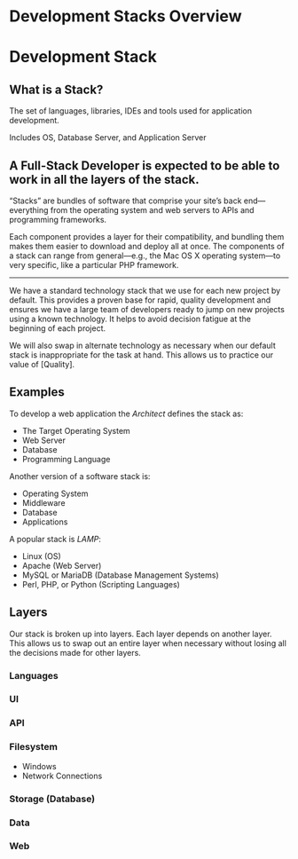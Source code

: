 # Development Stacks Overview
# Development Stack

## What is a Stack?

The set of languages, libraries, IDEs and tools used for application development.

Includes OS, Database Server, and Application Server

A Full-Stack Developer is expected to be able to work in all the layers of the stack.
---

“Stacks” are bundles of software that comprise your site’s back end—everything from the operating system and web servers to APIs and programming frameworks.

Each component provides a layer for their compatibility, and bundling them makes them easier to download and deploy all at once. The components of a stack can range from general—e.g., the Mac OS X operating system—to very specific, like a particular PHP framework.

---

We have a standard technology stack that we use for each new project by default.
This provides a proven base for rapid, quality development and ensures we have a
large team of developers ready to jump on new projects using a known technology.
It helps to avoid decision fatigue at the beginning of each project.


We will also swap in alternate technology as necessary when our default stack is
inappropriate for the task at hand. This allows us to practice our value of
[Quality].


## Examples
To develop a web application the *Architect* defines the stack as:
- The Target Operating System
- Web Server
- Database
- Programming Language

Another version of a software stack is:
- Operating System
- Middleware
- Database
- Applications

A popular stack is *LAMP*:
- Linux (OS)
- Apache (Web Server)
- MySQL or MariaDB (Database Management Systems)
- Perl, PHP, or Python (Scripting Languages)

## Layers

Our stack is broken up into layers. Each layer depends on another layer. This
allows us to swap out an entire layer when necessary without losing all the
decisions made for other layers.

### Languages

### UI

### API

### Filesystem

- Windows
- Network Connections

### Storage (Database)

### Data

### Web
